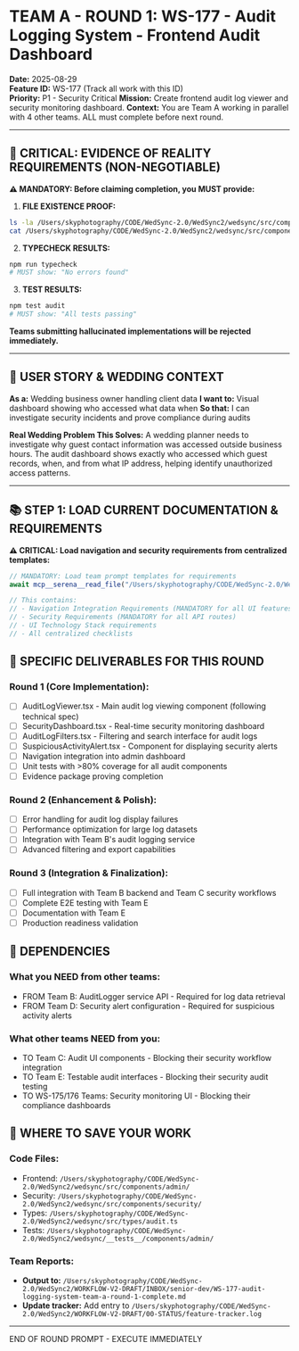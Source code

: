 # TEAM A - ROUND 1: WS-177 - Audit Logging System - Frontend Audit Dashboard

**Date:** 2025-08-29  
**Feature ID:** WS-177 (Track all work with this ID)  
**Priority:** P1 - Security Critical
**Mission:** Create frontend audit log viewer and security monitoring dashboard.
**Context:** You are Team A working in parallel with 4 other teams. ALL must complete before next round.

---

## 🚨 CRITICAL: EVIDENCE OF REALITY REQUIREMENTS (NON-NEGOTIABLE)

**⚠️ MANDATORY: Before claiming completion, you MUST provide:**

1. **FILE EXISTENCE PROOF:**
```bash
ls -la /Users/skyphotography/CODE/WedSync-2.0/WedSync2/wedsync/src/components/admin/
cat /Users/skyphotography/CODE/WedSync-2.0/WedSync2/wedsync/src/components/admin/AuditLogViewer.tsx | head -20
```

2. **TYPECHECK RESULTS:**
```bash
npm run typecheck
# MUST show: "No errors found"
```

3. **TEST RESULTS:**
```bash
npm test audit
# MUST show: "All tests passing"
```

**Teams submitting hallucinated implementations will be rejected immediately.**

---

## 🎯 USER STORY & WEDDING CONTEXT

**As a:** Wedding business owner handling client data
**I want to:** Visual dashboard showing who accessed what data when
**So that:** I can investigate security incidents and prove compliance during audits

**Real Wedding Problem This Solves:**
A wedding planner needs to investigate why guest contact information was accessed outside business hours. The audit dashboard shows exactly who accessed which guest records, when, and from what IP address, helping identify unauthorized access patterns.

---

## 📚 STEP 1: LOAD CURRENT DOCUMENTATION & REQUIREMENTS

**⚠️ CRITICAL: Load navigation and security requirements from centralized templates:**

```typescript
// MANDATORY: Load team prompt templates for requirements
await mcp__serena__read_file("/Users/skyphotography/CODE/WedSync-2.0/WedSync2/WORKFLOW-V2-DRAFT/03-DEV-MANAGER/TEAM-PROMPT-TEMPLATES.md");

// This contains:
// - Navigation Integration Requirements (MANDATORY for all UI features)
// - Security Requirements (MANDATORY for all API routes)  
// - UI Technology Stack requirements
// - All centralized checklists
```

## 🎯 SPECIFIC DELIVERABLES FOR THIS ROUND

### Round 1 (Core Implementation):
- [ ] AuditLogViewer.tsx - Main audit log viewing component (following technical spec)
- [ ] SecurityDashboard.tsx - Real-time security monitoring dashboard
- [ ] AuditLogFilters.tsx - Filtering and search interface for audit logs
- [ ] SuspiciousActivityAlert.tsx - Component for displaying security alerts
- [ ] Navigation integration into admin dashboard
- [ ] Unit tests with >80% coverage for all audit components
- [ ] Evidence package proving completion

### Round 2 (Enhancement & Polish):
- [ ] Error handling for audit log display failures
- [ ] Performance optimization for large log datasets
- [ ] Integration with Team B's audit logging service
- [ ] Advanced filtering and export capabilities

### Round 3 (Integration & Finalization):
- [ ] Full integration with Team B backend and Team C security workflows
- [ ] Complete E2E testing with Team E
- [ ] Documentation with Team E
- [ ] Production readiness validation

## 🔗 DEPENDENCIES

### What you NEED from other teams:
- FROM Team B: AuditLogger service API - Required for log data retrieval
- FROM Team D: Security alert configuration - Required for suspicious activity alerts

### What other teams NEED from you:
- TO Team C: Audit UI components - Blocking their security workflow integration
- TO Team E: Testable audit interfaces - Blocking their security audit testing
- TO WS-175/176 Teams: Security monitoring UI - Blocking their compliance dashboards

## 💾 WHERE TO SAVE YOUR WORK

### Code Files:
- Frontend: `/Users/skyphotography/CODE/WedSync-2.0/WedSync2/wedsync/src/components/admin/`
- Security: `/Users/skyphotography/CODE/WedSync-2.0/WedSync2/wedsync/src/components/security/`
- Types: `/Users/skyphotography/CODE/WedSync-2.0/WedSync2/wedsync/src/types/audit.ts`
- Tests: `/Users/skyphotography/CODE/WedSync-2.0/WedSync2/wedsync/__tests__/components/admin/`

### Team Reports:
- **Output to:** `/Users/skyphotography/CODE/WedSync-2.0/WedSync2/WORKFLOW-V2-DRAFT/INBOX/senior-dev/WS-177-audit-logging-system-team-a-round-1-complete.md`
- **Update tracker:** Add entry to `/Users/skyphotography/CODE/WedSync-2.0/WedSync2/WORKFLOW-V2-DRAFT/00-STATUS/feature-tracker.log`

---

END OF ROUND PROMPT - EXECUTE IMMEDIATELY